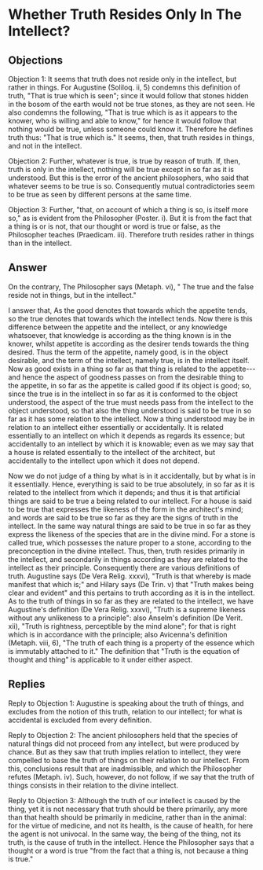 # Whether Truth Resides Only In The Intellect?

## Objections

Objection 1: It seems that truth does not reside only in the intellect, but rather in things. For Augustine (Soliloq. ii, 5) condemns this definition of truth, "That is true which is seen"; since it would follow that stones hidden in the bosom of the earth would not be true stones, as they are not seen. He also condemns the following, "That is true which is as it appears to the knower, who is willing and able to know," for hence it would follow that nothing would be true, unless someone could know it. Therefore he defines truth thus: "That is true which is." It seems, then, that truth resides in things, and not in the intellect.

Objection 2: Further, whatever is true, is true by reason of truth. If, then, truth is only in the intellect, nothing will be true except in so far as it is understood. But this is the error of the ancient philosophers, who said that whatever seems to be true is so. Consequently mutual contradictories seem to be true as seen by different persons at the same time.

Objection 3: Further, "that, on account of which a thing is so, is itself more so," as is evident from the Philosopher (Poster. i). But it is from the fact that a thing is or is not, that our thought or word is true or false, as the Philosopher teaches (Praedicam. iii). Therefore truth resides rather in things than in the intellect.

## Answer

On the contrary, The Philosopher says (Metaph. vi), " The true and the false reside not in things, but in the intellect."

I answer that, As the good denotes that towards which the appetite tends, so the true denotes that towards which the intellect tends. Now there is this difference between the appetite and the intellect, or any knowledge whatsoever, that knowledge is according as the thing known is in the knower, whilst appetite is according as the desirer tends towards the thing desired. Thus the term of the appetite, namely good, is in the object desirable, and the term of the intellect, namely true, is in the intellect itself. Now as good exists in a thing so far as that thing is related to the appetite---and hence the aspect of goodness passes on from the desirable thing to the appetite, in so far as the appetite is called good if its object is good; so, since the true is in the intellect in so far as it is conformed to the object understood, the aspect of the true must needs pass from the intellect to the object understood, so that also the thing understood is said to be true in so far as it has some relation to the intellect. Now a thing understood may be in relation to an intellect either essentially or accidentally. It is related essentially to an intellect on which it depends as regards its essence; but accidentally to an intellect by which it is knowable; even as we may say that a house is related essentially to the intellect of the architect, but accidentally to the intellect upon which it does not depend.

Now we do not judge of a thing by what is in it accidentally, but by what is in it essentially. Hence, everything is said to be true absolutely, in so far as it is related to the intellect from which it depends; and thus it is that artificial things are said to be true a being related to our intellect. For a house is said to be true that expresses the likeness of the form in the architect's mind; and words are said to be true so far as they are the signs of truth in the intellect. In the same way natural things are said to be true in so far as they express the likeness of the species that are in the divine mind. For a stone is called true, which possesses the nature proper to a stone, according to the preconception in the divine intellect. Thus, then, truth resides primarily in the intellect, and secondarily in things according as they are related to the intellect as their principle. Consequently there are various definitions of truth. Augustine says (De Vera Relig. xxxvi), "Truth is that whereby is made manifest that which is;" and Hilary says (De Trin. v) that "Truth makes being clear and evident" and this pertains to truth according as it is in the intellect. As to the truth of things in so far as they are related to the intellect, we have Augustine's definition (De Vera Relig. xxxvi), "Truth is a supreme likeness without any unlikeness to a principle": also Anselm's definition (De Verit. xii), "Truth is rightness, perceptible by the mind alone"; for that is right which is in accordance with the principle; also Avicenna's definition (Metaph. viii, 6), "The truth of each thing is a property of the essence which is immutably attached to it." The definition that "Truth is the equation of thought and thing" is applicable to it under either aspect.

## Replies

Reply to Objection 1: Augustine is speaking about the truth of things, and excludes from the notion of this truth, relation to our intellect; for what is accidental is excluded from every definition.

Reply to Objection 2: The ancient philosophers held that the species of natural things did not proceed from any intellect, but were produced by chance. But as they saw that truth implies relation to intellect, they were compelled to base the truth of things on their relation to our intellect. From this, conclusions result that are inadmissible, and which the Philosopher refutes (Metaph. iv). Such, however, do not follow, if we say that the truth of things consists in their relation to the divine intellect.

Reply to Objection 3: Although the truth of our intellect is caused by the thing, yet it is not necessary that truth should be there primarily, any more than that health should be primarily in medicine, rather than in the animal: for the virtue of medicine, and not its health, is the cause of health, for here the agent is not univocal. In the same way, the being of the thing, not its truth, is the cause of truth in the intellect. Hence the Philosopher says that a thought or a word is true "from the fact that a thing is, not because a thing is true."
